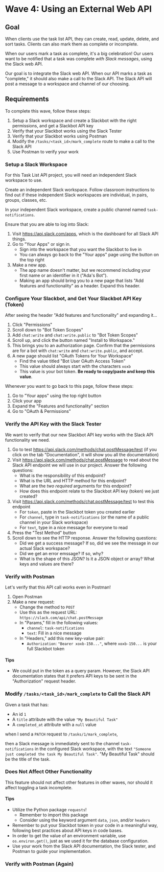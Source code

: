 # Wave 4: Using an External Web API

## Goal

When clients use the task list API, they can create, read, update, delete, and sort tasks. Clients can also mark them as complete or incomplete.

When our users mark a task as complete, it's a big celebration! Our users want to be notified that a task was complete _with Slack messages_, using the Slack web API.

Our goal is to integrate the Slack web API. When our API marks a task as "complete," it should also make a call to the Slack API. The Slack API will post a message to a workspace and channel of our choosing.

## Requirements

To complete this wave, follow these steps:

1. Setup a Slack workspace and create a Slackbot with the right permissions, and get a Slackbot API key
1. Verify that your Slackbot works using the Slack Tester
1. Verify that your Slackbot works using Postman
1. Modify the `/tasks/<task_id>/mark_complete` route to make a call to the Slack API
1. Use Postman to verify your work

### Setup a Slack Workspace

For this Task List API project, you will need an independent Slack workspace to use.

Create an independent Slack workspace. Follow classroom instructions to find out if these independent Slack workspaces are individual, in pairs, groups, classes, etc.

In your independent Slack workspace, create a public channel named `task-notifications`.

Ensure that you are able to log into Slack:

1. Visit https://api.slack.com/apps, which is the dashboard for all Slack API things.
1. Go to "Your Apps" or sign in.
   - Sign into the workspace that you want the Slackbot to live in
   - You can always go back to the "Your apps" page using the button on the top right
1. Make a new app.
   - The app name doesn't matter, but we recommend including your first name or an identifier in it ("Ada's Bot").
   - Making an app should bring you to a new page that lists "Add features and functionality" as a header. Expand this header.

### Configure Your Slackbot, and Get Your Slackbot API Key (Token)

After seeing the header "Add features and functionality" and expanding it...

1. Click "Permissions"
1. Scroll down to "Bot Token Scopes"
1. Add `chat:write` and `chat:write.public` to "Bot Token Scopes"
1. Scroll up, and click the button named "Install to Workspace."
1. This brings you to an authorization page. Confirm that the permissions are for a bot with `chat:write` and `chat:write.public`, and accept.
1. A new page should list "OAuth Tokens for Your Workspace"
   - Find the value titled "Bot User OAuth Access Token"
   - This value should always start with the characters `xoxb`
   - This value is your bot token. **Be ready to copy/paste and keep this value**.

Whenever you want to go back to this page, follow these steps:

1. Go to "Your apps" using the top right button
1. Click your app
1. Expand the "Features and functionality" section
1. Go to "OAuth & Permissions"

### Verify the API Key with the Slack Tester

We want to verify that our new Slackbot API key works with the Slack API functionality we need.

1. Go to test https://api.slack.com/methods/chat.postMessage/test (if you click on the tab "Documentation", it will show you all the documentation)
1. Visit https://api.slack.com/methods/chat.postMessage to read about the Slack API endpoint we will use in our project. Answer the following questions:
   - What is the responsibility of this endpoint?
   - What is the URL and HTTP method for this endpoint?
   - What are the _two_ _required_ arguments for this endpoint?
   - How does this endpoint relate to the Slackbot API key (token) we just created?
1. Visit https://api.slack.com/methods/chat.postMessage/test to test this endpoint
   - For `token`, paste in the Slackbot token you created earlier
   - For `channel`, type in `task-notifications` (or the name of a public channel in your Slack workspace)
   - For `text`, type in a nice message for everyone to read
1. Press the "Test Method" button
1. Scroll down to see the HTTP response. Answer the following questions:
   - Did we get a success message? If so, did we see the message in our actual Slack workspace?
   - Did we get an error emssage? If so, why?
   - What is the shape of this JSON? Is it a JSON object or array? What keys and values are there?

### Verify with Postman

Let's verify that this API call works even in Postman!

1. Open Postman
1. Make a new request:
   - Change the method to `POST`
   - Use this as the request URL: `https://slack.com/api/chat.postMessage`
   - In "Params," fill in the following values:
     - `channel`: `task-notifications`
     - `text`: Fill in a nice message
   - In "Headers," add this new key-value pair:
     - `Authorization`: `"Bearer xoxb-150..."`, where `xoxb-150...` is your full Slackbot token

#### Tips

- We could put in the token as a query param. However, the Slack API documentation states that it prefers API keys to be sent in the "Authorization" request header.

### Modify `/tasks/<task_id>/mark_complete` to Call the Slack API

Given a task that has:

- An id `1`
- A `title` attribute with the value `"My Beautiful Task"`
- A `completed_at` attribute with a `null` value

when I send a `PATCH` request to `/tasks/1/mark_complete`,

then a Slack message is immediately sent to the channel `task-notifications` in the configured Slack workspace, with the text `"Someone just completed the task My Beautiful Task"`. "My Beautiful Task" should be the title of the task.

### Does Not Affect Other Functionality

This feature should not affect other features in other waves, nor should it affect toggling a task incomplete.

#### Tips

- Utilize the Python package `requests`!
  - Remember to import this package
  - Consider using the keyword argument `data`, `json`, and/or `headers`
- Remember to put your Slackbot token in your code in a meaningful way, following best practices about API keys in code bases.
- In order to get the value of an environment variable, use `os.environ.get()`, just as we used it for the database configuration.
- Use your work from the Slack API documentation, the Slack tester, and Postman to guide your implementation.

### Verify with Postman (Again)
